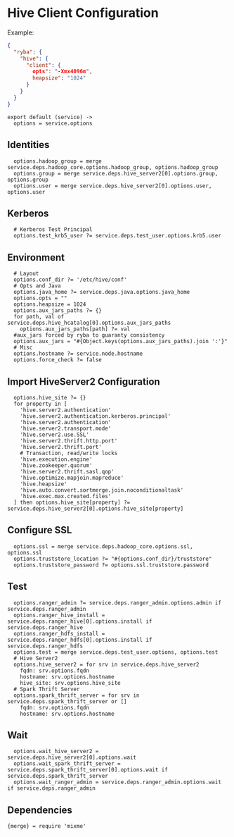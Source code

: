 
# Hive Client Configuration

Example:

```json
{
  "ryba": {
    "hive": {
      "client": {
        opts": "-Xmx4096m",
        heapsize": "1024"
      }
    }
  }
}
```

    export default (service) ->
      options = service.options

## Identities

      options.hadoop_group = merge service.deps.hadoop_core.options.hadoop_group, options.hadoop_group
      options.group = merge service.deps.hive_server2[0].options.group, options.group
      options.user = merge service.deps.hive_server2[0].options.user, options.user

## Kerberos

      # Kerberos Test Principal
      options.test_krb5_user ?= service.deps.test_user.options.krb5.user

## Environment

      # Layout
      options.conf_dir ?= '/etc/hive/conf'
      # Opts and Java
      options.java_home ?= service.deps.java.options.java_home
      options.opts = ""
      options.heapsize = 1024
      options.aux_jars_paths ?= {}
      for path, val of service.deps.hive_hcatalog[0].options.aux_jars_paths
        options.aux_jars_paths[path] ?= val
      #aux_jars forced by ryba to guaranty consistency
      options.aux_jars = "#{Object.keys(options.aux_jars_paths).join ':'}"
      # Misc
      options.hostname ?= service.node.hostname
      options.force_check ?= false

## Import HiveServer2 Configuration

      options.hive_site ?= {}
      for property in [
        'hive.server2.authentication'
        'hive.server2.authentication.kerberos.principal'
        'hive.server2.authentication'
        'hive.server2.transport.mode'
        'hive.server2.use.SSL'
        'hive.server2.thrift.http.port'
        'hive.server2.thrift.port'
        # Transaction, read/write locks
        'hive.execution.engine'
        'hive.zookeeper.quorum'
        'hive.server2.thrift.sasl.qop'
        'hive.optimize.mapjoin.mapreduce'
        'hive.heapsize'
        'hive.auto.convert.sortmerge.join.noconditionaltask'
        'hive.exec.max.created.files'
      ] then options.hive_site[property] ?= service.deps.hive_server2[0].options.hive_site[property]

## Configure SSL

      options.ssl = merge service.deps.hadoop_core.options.ssl, options.ssl
      options.truststore_location ?= "#{options.conf_dir}/truststore"
      options.truststore_password ?= options.ssl.truststore.password

## Test

      options.ranger_admin ?= service.deps.ranger_admin.options.admin if service.deps.ranger_admin
      options.ranger_hive_install = service.deps.ranger_hive[0].options.install if service.deps.ranger_hive
      options.ranger_hdfs_install = service.deps.ranger_hdfs[0].options.install if service.deps.ranger_hdfs
      options.test = merge service.deps.test_user.options, options.test
      # Hive Server2
      options.hive_server2 = for srv in service.deps.hive_server2
        fqdn: srv.options.fqdn
        hostname: srv.options.hostname
        hive_site: srv.options.hive_site
      # Spark Thrift Server
      options.spark_thrift_server = for srv in service.deps.spark_thrift_server or []
        fqdn: srv.options.fqdn
        hostname: srv.options.hostname

## Wait

      options.wait_hive_server2 = service.deps.hive_server2[0].options.wait
      options.wait_spark_thrift_server = service.deps.spark_thrift_server[0].options.wait if service.deps.spark_thrift_server
      options.wait_ranger_admin = service.deps.ranger_admin.options.wait if service.deps.ranger_admin

## Dependencies

    {merge} = require 'mixme'

